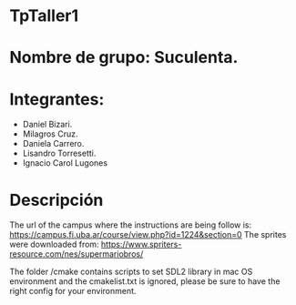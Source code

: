 # TpTaller1

# Nombre de grupo: Suculenta.
# Integrantes:
- Daniel Bizari.
- Milagros Cruz.
- Daniela Carrero.
- Lisandro Torresetti.
- Ignacio Carol Lugones

# Descripción

The url of the campus where the instructions are being follow is: https://campus.fi.uba.ar/course/view.php?id=1224&section=0
The sprites were downloaded from: https://www.spriters-resource.com/nes/supermariobros/

The folder /cmake contains scripts to set SDL2 library in mac OS environment and the cmakelist.txt is ignored, please be
sure to have the right config for your environment.

